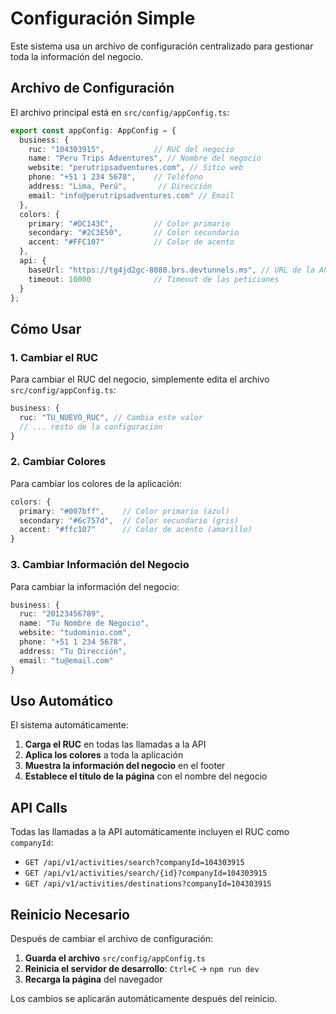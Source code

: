 # Configuración Simple

Este sistema usa un archivo de configuración centralizado para gestionar toda la información del negocio.

## Archivo de Configuración

El archivo principal está en `src/config/appConfig.ts`:

```typescript
export const appConfig: AppConfig = {
  business: {
    ruc: "104303915",           // RUC del negocio
    name: "Peru Trips Adventures", // Nombre del negocio
    website: "perutripsadventures.com", // Sitio web
    phone: "+51 1 234 5678",    // Teléfono
    address: "Lima, Perú",       // Dirección
    email: "info@perutripsadventures.com" // Email
  },
  colors: {
    primary: "#DC143C",         // Color primario
    secondary: "#2C3E50",       // Color secundario
    accent: "#FFC107"           // Color de acento
  },
  api: {
    baseUrl: "https://tg4jd2gc-8080.brs.devtunnels.ms", // URL de la API
    timeout: 10000              // Timeout de las peticiones
  }
};
```

## Cómo Usar

### 1. Cambiar el RUC
Para cambiar el RUC del negocio, simplemente edita el archivo `src/config/appConfig.ts`:

```typescript
business: {
  ruc: "TU_NUEVO_RUC", // Cambia este valor
  // ... resto de la configuración
}
```

### 2. Cambiar Colores
Para cambiar los colores de la aplicación:

```typescript
colors: {
  primary: "#007bff",    // Color primario (azul)
  secondary: "#6c757d",  // Color secundario (gris)
  accent: "#ffc107"      // Color de acento (amarillo)
}
```

### 3. Cambiar Información del Negocio
Para cambiar la información del negocio:

```typescript
business: {
  ruc: "20123456789",
  name: "Tu Nombre de Negocio",
  website: "tudominio.com",
  phone: "+51 1 234 5678",
  address: "Tu Dirección",
  email: "tu@email.com"
}
```

## Uso Automático

El sistema automáticamente:

1. **Carga el RUC** en todas las llamadas a la API
2. **Aplica los colores** a toda la aplicación
3. **Muestra la información del negocio** en el footer
4. **Establece el título de la página** con el nombre del negocio

## API Calls

Todas las llamadas a la API automáticamente incluyen el RUC como `companyId`:

- `GET /api/v1/activities/search?companyId=104303915`
- `GET /api/v1/activities/search/{id}?companyId=104303915`
- `GET /api/v1/activities/destinations?companyId=104303915`

## Reinicio Necesario

Después de cambiar el archivo de configuración:

1. **Guarda el archivo** `src/config/appConfig.ts`
2. **Reinicia el servidor de desarrollo**: `Ctrl+C` → `npm run dev`
3. **Recarga la página** del navegador

Los cambios se aplicarán automáticamente después del reinicio. 